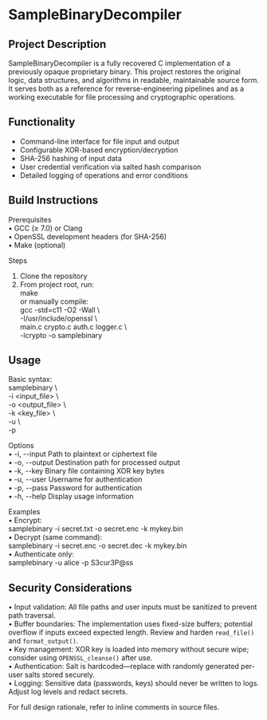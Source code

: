 # SampleBinaryDecompiler

## Project Description
SampleBinaryDecompiler is a fully recovered C implementation of a previously opaque proprietary binary. This project restores the original logic, data structures, and algorithms in readable, maintainable source form. It serves both as a reference for reverse-engineering pipelines and as a working executable for file processing and cryptographic operations.

## Functionality
- Command-line interface for file input and output  
- Configurable XOR-based encryption/decryption  
- SHA-256 hashing of input data  
- User credential verification via salted hash comparison  
- Detailed logging of operations and error conditions  

## Build Instructions

Prerequisites  
• GCC (≥ 7.0) or Clang  
• OpenSSL development headers (for SHA-256)  
• Make (optional)

Steps  
1. Clone the repository  
2. From project root, run:  
      make  
   or manually compile:  
      gcc -std=c11 -O2 -Wall \  
        -I/usr/include/openssl \  
        main.c crypto.c auth.c logger.c \  
        -lcrypto -o samplebinary  

## Usage

Basic syntax:  
  samplebinary \  
    -i <input_file> \  
    -o <output_file> \  
    -k <key_file> \  
    -u <username> \  
    -p <password>

Options  
• -i, --input      Path to plaintext or ciphertext file  
• -o, --output     Destination path for processed output  
• -k, --key        Binary file containing XOR key bytes  
• -u, --user       Username for authentication  
• -p, --pass       Password for authentication  
• -h, --help       Display usage information

Examples  
• Encrypt:  
    samplebinary -i secret.txt -o secret.enc -k mykey.bin  
• Decrypt (same command):  
    samplebinary -i secret.enc -o secret.dec -k mykey.bin  
• Authenticate only:  
    samplebinary -u alice -p S3cur3P@ss

## Security Considerations
• Input validation: All file paths and user inputs must be sanitized to prevent path traversal.  
• Buffer boundaries: The implementation uses fixed-size buffers; potential overflow if inputs exceed expected length. Review and harden `read_file()` and `format_output()`.  
• Key management: XOR key is loaded into memory without secure wipe; consider using `OPENSSL_cleanse()` after use.  
• Authentication: Salt is hardcoded—replace with randomly generated per-user salts stored securely.  
• Logging: Sensitive data (passwords, keys) should never be written to logs. Adjust log levels and redact secrets.  

For full design rationale, refer to inline comments in source files.